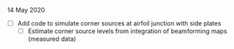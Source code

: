 14 May 2020
- [ ] Add code to simulate corner sources at airfoil junction with side plates
  - [ ] Estimate corner source levels from integration of beamforming maps (measured data)
